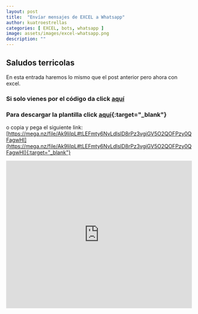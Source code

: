 ```yaml
---
layout: post
title:  "Envíar mensajes de EXCEL a Whatsapp"
author: kuatroestrellas
categories: [ EXCEL, bots, whatsapp ]
image: assets/images/excel-whatsapp.png
description: ""
---
```


## Saludos terricolas  
En esta entrada haremos lo mismo que el post anterior pero ahora con excel.


### Si solo vienes por el código da click [aquí](#code)
### Para descargar la plantilla click [aquí](https://mega.nz/file/Ak9liIpL#tLEFmty6NvLdlslD8rPz3vgiGV5O2QOFPzy0QFagwHI){:target="_blank"}
o copia y pega el siguiente link: [https://mega.nz/file/Ak9liIpL#tLEFmty6NvLdlslD8rPz3vgiGV5O2QOFPzy0QFagwHI](https://mega.nz/file/Ak9liIpL#tLEFmty6NvLdlslD8rPz3vgiGV5O2QOFPzy0QFagwHI){:target="_blank"}


<p><iframe style="width:100%;" height="400" src="https://www.youtube.com/embed/od5WmoH6Nf4?rel=0&amp;showinfo=0" frameborder="0" allowfullscreen></iframe></p>

<div id="code"></div>
<script src="https://gist.github.com/kuatroestrellas/0f3e8850d1215ede9a4ace469de0f892.js"></script>